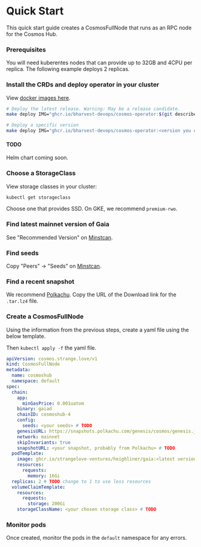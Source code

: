 # Quick Start

This quick start guide creates a CosmosFullNode that runs as an RPC node for the Cosmos Hub.

### Prerequisites

You will need kuberentes nodes that can provide up to 32GB and 4CPU per replica. The following example
deploys 2 replicas.

### Install the CRDs and deploy operator in your cluster

View [docker images here](https://github.com/strangelove-ventures/cosmos-operator/pkgs/container/cosmos-operator).

```sh
# Deploy the latest release. Warning: May be a release candidate.
make deploy IMG="ghcr.io/bharvest-devops/cosmos-operator:$(git describe --tags --abbrev=0)"

# Deploy a specific version
make deploy IMG="ghcr.io/bharvest-devops/cosmos-operator:<version you choose>"
```

#### TODO

Helm chart coming soon.

### Choose a StorageClass

View storage classes in your cluster:
```sh
kubectl get storageclass
```

Choose one that provides SSD. On GKE, we recommend `premium-rwo`.

### Find latest mainnet version of Gaia

See "Recommended Version" on [Minstcan](https://www.mintscan.io/cosmos/info).

### Find seeds

Copy "Peers" -> "Seeds" on [Minstcan](https://www.mintscan.io/cosmos/info).

### Find a recent snapshot

We recommend [Polkachu](https://www.polkachu.com/tendermint_snapshots/cosmos). Copy the URL of the Download link for the `.tar.lz4` file.

### Create a CosmosFullNode

Using the information from the previous steps, create a yaml file using the below template.

Then `kubectl apply -f` the yaml file.

```yaml
apiVersion: cosmos.strange.love/v1
kind: CosmosFullNode
metadata:
  name: cosmoshub
  namespace: default
spec:
  chain:
    app:
      minGasPrice: 0.001uatom
    binary: gaiad
    chainID: cosmoshub-4
    config:
      seeds: <your seeds> # TODO
    genesisURL: https://snapshots.polkachu.com/genesis/cosmos/genesis.json
    network: mainnet
    skipInvariants: true
    snapshotURL: <your snapshot, probably from Polkachu> # TODO
  podTemplate:
    image: ghcr.io/strangelove-ventures/heighliner/gaia:<latest version of gaia> # TODO
    resources:
      requests:
        memory: 16Gi
  replicas: 2 # TODO change to 1 to use less resources
  volumeClaimTemplate:
    resources:
      requests:
        storage: 200Gi
    storageClassName: <your chosen storage class> # TODO
```

### Monitor pods

Once created, monitor the pods in the `default` namespace for any errors.